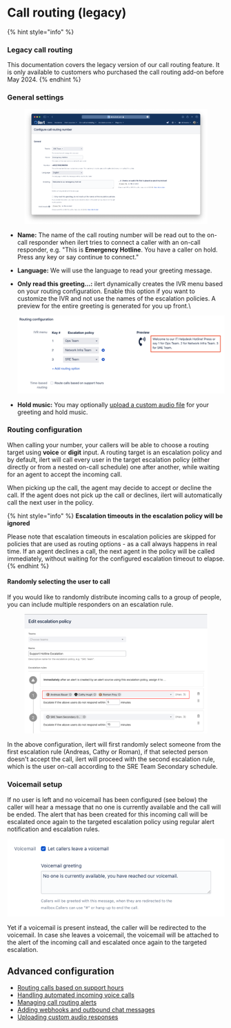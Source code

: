 # Call routing (legacy)

{% hint style="info" %}
### Legacy call routing

This documentation covers the legacy version of our call routing feature. It is only available to customers who purchased the call routing add-on before May 2024.
{% endhint %}

### General settings

<figure><img src="../../.gitbook/assets/Screenshot 2023-08-10 at 13.51.55.png" alt=""><figcaption></figcaption></figure>

* **Name:** The name of the call routing number will be read out to the on-call responder when ilert tries to connect a caller with an on-call responder, e.g. "This is **Emergency Hotline**. You have a caller on hold. Press any key or say continue to connect."
* **Language:** We will use the language to read your greeting message.
*   **Only read this greeting...:** ilert dynamically creates the IVR menu based on your routing configuration. Enable this option if you want to customize the IVR and not use the names of the escalation policies. A preview for the entire greeting is generated for you up front.\


    ![](<../../.gitbook/assets/Screenshot 2021-10-28 at 09.23.45.png>)
* **Hold music:** You may optionally [upload a custom audio file](uploading-custom-audio-responses.md) for your greeting and hold music.

### Routing configuration

When calling your number, your callers will be able to choose a routing target using **voice** or **digit** input. A routing target is an escalation policy and by default, ilert will call every user in the target escalation policy (either directly or from a nested on-call schedule) one after another, while waiting for an agent to accept the incoming call.

When picking up the call, the agent may decide to accept or decline the call. If the agent does not pick up the call or declines, ilert will automatically call the next user in the policy.

{% hint style="info" %}
**Escalation timeouts in the escalation policy will be ignored**

Please note that escalation timeouts in escalation policies are skipped for policies that are used as routing options - as a call always happens in real time. If an agent declines a call, the next agent in the policy will be called immediately, without waiting for the configured escalation timeout to elapse.
{% endhint %}

#### Randomly selecting the user to call

If you would like to randomly distribute incoming calls to a group of people, you can include multiple responders on an escalation rule.

<figure><img src="../../.gitbook/assets/Screen Shot 2022-09-02 at 10.44.08.png" alt=""><figcaption></figcaption></figure>

In the above configuration, ilert will first randomly select someone from the first escalation rule (Andreas, Cathy or Roman), if that selected person doesn't accept the call, ilert will proceed with the second escalation rule, which is the user on-call according to the SRE Team Secondary schedule.

### Voicemail setup

If no user is left and no voicemail has been configured (see below) the caller will hear a message that no one is currently available and the call will be ended. The alert that has been created for this incoming call will be escalated once again to the targeted escalation policy using regular alert notification and escalation rules.

![](<../../.gitbook/assets/image (10).png>)

Yet if a voicemail is present instead, the caller will be redirected to the voicemail. In case she leaves a voicemail, the voicemail will be attached to the alert of the incoming call and escalated once again to the targeted escalation.

## Advanced configuration

* [Routing calls based on support hours](routing-calls-based-on-support-hours.md)
* [Handling automated incoming voice calls](voicemail-only-mode.md)
* [Managing call routing alerts](managing-call-routing-incidents.md)
* [Adding webhooks and outbound chat messages](adding-webhooks-and-outbound-chat-messages.md)
* [Uploading custom audio responses](uploading-custom-audio-responses.md)
